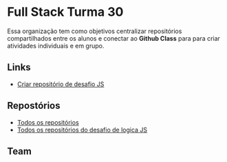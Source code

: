 # Full Stack Turma 30

Essa organização tem como objetivos centralizar repositórios compartilhados entre os alunos e conectar ao **Github Class** para para criar atividades individuais e em grupo.

## Links
- [Criar repositório de desafio JS](https://classroom.github.com/a/AMSBqFMQ)

## Repostórios
- [Todos os repositórios](https://github.com/orgs/fullstack30/repositories)
- [Todos os repositórios do desafio de logica JS](https://github.com/orgs/fullstack30/repositories?q=logica-js&type=all&language=&sort=)

## Team
